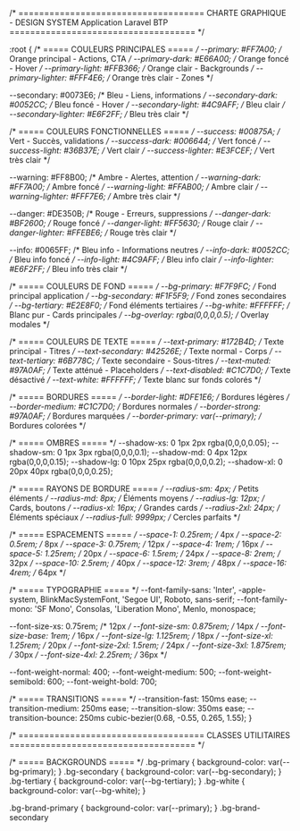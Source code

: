 /* ====================================
   CHARTE GRAPHIQUE - DESIGN SYSTEM
   Application Laravel BTP
   ==================================== */

:root {
  /* ===== COULEURS PRINCIPALES ===== */
  --primary: #FF7A00;           /* Orange principal - Actions, CTA */
  --primary-dark: #E66A00;      /* Orange foncé - Hover */
  --primary-light: #FFB366;     /* Orange clair - Backgrounds */
  --primary-lighter: #FFF4E6;   /* Orange très clair - Zones */
  
  --secondary: #0073E6;         /* Bleu - Liens, informations */
  --secondary-dark: #0052CC;    /* Bleu foncé - Hover */
  --secondary-light: #4C9AFF;   /* Bleu clair */
  --secondary-lighter: #E6F2FF; /* Bleu très clair */
  
  /* ===== COULEURS FONCTIONNELLES ===== */
  --success: #00875A;           /* Vert - Succès, validations */
  --success-dark: #006644;      /* Vert foncé */
  --success-light: #36B37E;     /* Vert clair */
  --success-lighter: #E3FCEF;   /* Vert très clair */
  
  --warning: #FF8B00;           /* Ambre - Alertes, attention */
  --warning-dark: #FF7A00;      /* Ambre foncé */
  --warning-light: #FFAB00;     /* Ambre clair */
  --warning-lighter: #FFF7E6;   /* Ambre très clair */
  
  --danger: #DE350B;            /* Rouge - Erreurs, suppressions */
  --danger-dark: #BF2600;       /* Rouge foncé */
  --danger-light: #FF5630;      /* Rouge clair */
  --danger-lighter: #FFEBE6;    /* Rouge très clair */
  
  --info: #0065FF;              /* Bleu info - Informations neutres */
  --info-dark: #0052CC;         /* Bleu info foncé */
  --info-light: #4C9AFF;        /* Bleu info clair */
  --info-lighter: #E6F2FF;      /* Bleu info très clair */
  
  /* ===== COULEURS DE FOND ===== */
  --bg-primary: #F7F9FC;        /* Fond principal application */
  --bg-secondary: #F1F5F9;      /* Fond zones secondaires */
  --bg-tertiary: #E2E8F0;       /* Fond éléments tertiaires */
  --bg-white: #FFFFFF;          /* Blanc pur - Cards principales */
  --bg-overlay: rgba(0,0,0,0.5); /* Overlay modales */
  
  /* ===== COULEURS DE TEXTE ===== */
  --text-primary: #172B4D;      /* Texte principal - Titres */
  --text-secondary: #42526E;     /* Texte normal - Corps */
  --text-tertiary: #6B778C;     /* Texte secondaire - Sous-titres */
  --text-muted: #97A0AF;        /* Texte atténué - Placeholders */
  --text-disabled: #C1C7D0;     /* Texte désactivé */
  --text-white: #FFFFFF;        /* Texte blanc sur fonds colorés */
  
  /* ===== BORDURES ===== */
  --border-light: #DFE1E6;      /* Bordures légères */
  --border-medium: #C1C7D0;     /* Bordures normales */
  --border-strong: #97A0AF;     /* Bordures marquées */
  --border-primary: var(--primary); /* Bordures colorées */
  
  /* ===== OMBRES ===== */
  --shadow-xs: 0 1px 2px rgba(0,0,0,0.05);
  --shadow-sm: 0 1px 3px rgba(0,0,0,0.1);
  --shadow-md: 0 4px 12px rgba(0,0,0,0.15);
  --shadow-lg: 0 10px 25px rgba(0,0,0,0.2);
  --shadow-xl: 0 20px 40px rgba(0,0,0,0.25);
  
  /* ===== RAYONS DE BORDURE ===== */
  --radius-sm: 4px;             /* Petits éléments */
  --radius-md: 8px;             /* Éléments moyens */
  --radius-lg: 12px;            /* Cards, boutons */
  --radius-xl: 16px;            /* Grandes cards */
  --radius-2xl: 24px;           /* Éléments spéciaux */
  --radius-full: 9999px;        /* Cercles parfaits */
  
  /* ===== ESPACEMENTS ===== */
  --space-1: 0.25rem;  /* 4px */
  --space-2: 0.5rem;   /* 8px */
  --space-3: 0.75rem;  /* 12px */
  --space-4: 1rem;     /* 16px */
  --space-5: 1.25rem;  /* 20px */
  --space-6: 1.5rem;   /* 24px */
  --space-8: 2rem;     /* 32px */
  --space-10: 2.5rem;  /* 40px */
  --space-12: 3rem;    /* 48px */
  --space-16: 4rem;    /* 64px */
  
  /* ===== TYPOGRAPHIE ===== */
  --font-family-sans: 'Inter', -apple-system, BlinkMacSystemFont, 'Segoe UI', Roboto, sans-serif;
  --font-family-mono: 'SF Mono', Consolas, 'Liberation Mono', Menlo, monospace;
  
  --font-size-xs: 0.75rem;      /* 12px */
  --font-size-sm: 0.875rem;     /* 14px */
  --font-size-base: 1rem;       /* 16px */
  --font-size-lg: 1.125rem;     /* 18px */
  --font-size-xl: 1.25rem;      /* 20px */
  --font-size-2xl: 1.5rem;      /* 24px */
  --font-size-3xl: 1.875rem;    /* 30px */
  --font-size-4xl: 2.25rem;     /* 36px */
  
  --font-weight-normal: 400;
  --font-weight-medium: 500;
  --font-weight-semibold: 600;
  --font-weight-bold: 700;
  
  /* ===== TRANSITIONS ===== */
  --transition-fast: 150ms ease;
  --transition-medium: 250ms ease;
  --transition-slow: 350ms ease;
  --transition-bounce: 250ms cubic-bezier(0.68, -0.55, 0.265, 1.55);
}

/* ====================================
   CLASSES UTILITAIRES
   ==================================== */

/* ===== BACKGROUNDS ===== */
.bg-primary { background-color: var(--bg-primary); }
.bg-secondary { background-color: var(--bg-secondary); }
.bg-tertiary { background-color: var(--bg-tertiary); }
.bg-white { background-color: var(--bg-white); }

.bg-brand-primary { background-color: var(--primary); }
.bg-brand-secondary